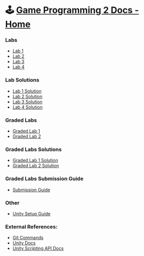 <html>
<head>
    <link rel="shortcut icon" type="image/x-icon" href="favicon.ico?">
</head>
</html>

# 🕹️ [Game Programming 2 Docs - Home](https://abdullahzen.github.io/game-programming-docs/)

### Labs
* [Lab 1](./labs/lab_1.md)
* [Lab 2](./labs/lab_2.md)
* [Lab 3](./labs/lab_3.md)
* [Lab 4](./labs/lab_4.md)

### Lab Solutions
* [Lab 1 Solution](https://github.com/abdullahzen/game-programming-solutions/tree/main/Lab_1_Solution)
* [Lab 2 Solution](https://github.com/abdullahzen/game-programming-solutions/tree/main/Lab_2_Solution)
* [Lab 3 Solution](https://github.com/abdullahzen/game-programming-solutions/tree/main/Lab_3_Solution)
* [Lab 4 Solution](https://github.com/abdullahzen/game-programming-solutions/tree/main/Lab_4_Solution)


### Graded Labs
* [Graded Lab 1](./graded_labs/graded_lab_1.md)
* [Graded Lab 2](./graded_labs/graded_lab_2.md)

### Graded Labs Solutions
* [Graded Lab 1 Solution](https://github.com/abdullahzen/game-programming-solutions/tree/main/Graded_Lab_1_Solution)
* [Graded Lab 2 Solution](https://github.com/abdullahzen/game-programming-solutions/tree/main/Graded_Lab_2_Solution)

### Graded Labs Submission Guide
* [Submission Guide](./graded_labs/submission_guide.md)

### Other
* [Unity Setup Guide](./unity_install.md)

### External References:
* [Git Commands](https://git-scm.com/docs/git)
* [Unity Docs](https://docs.unity3d.com/2021.3/Documentation/Manual/index.html)
* [Unity Scripting API Docs](https://docs.unity3d.com/2021.3/Documentation/ScriptReference/index.html)
